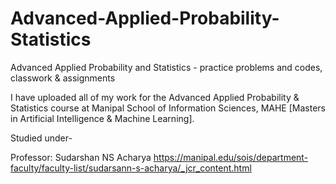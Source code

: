 # Advanced-Applied-Probability-Statistics

Advanced Applied Probability and Statistics - practice problems and codes, classwork & assignments

I have uploaded all of my work for the Advanced Applied Probability & Statistics course at Manipal School of Information Sciences, MAHE [Masters in Artificial Intelligence & Machine Learning].

Studied under-

Professor: Sudarshan NS Acharya https://manipal.edu/sois/department-faculty/faculty-list/sudarsann-s-acharya/_jcr_content.html
